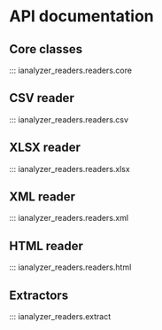 # API documentation

## Core classes

::: ianalyzer_readers.readers.core

## CSV reader

::: ianalyzer_readers.readers.csv

## XLSX reader

::: ianalyzer_readers.readers.xlsx

## XML reader

::: ianalyzer_readers.readers.xml

## HTML reader

::: ianalyzer_readers.readers.html

## Extractors

::: ianalyzer_readers.extract
